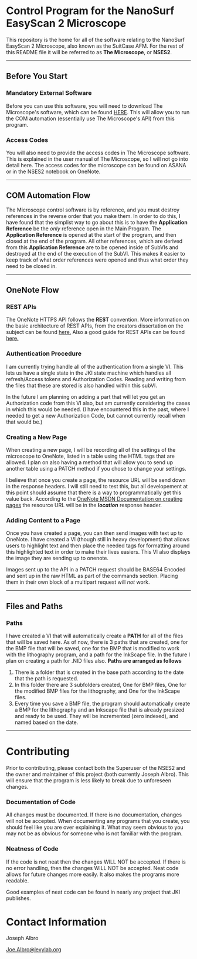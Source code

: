 # Control Program for the NanoSurf EasyScan 2 Microscope

This repository is the home for all of the software relating to the NanoSurf EasyScan 2 Microscope, also known as the SuitCase AFM. For the rest of this README file it will be referred to as **The Microscope**, or **NSES2**.

---
## Before You Start

### Mandatory External Software

Before you can use this software, you will need to download The Microscope's software, which can be found [HERE](https://www.nanosurf.com/en/software/easyscan-2). This will allow you to run the COM automation (essentially use The Microscope's API) from this program. 

### Access Codes

You will also need to provide the access codes in The Microscope software. This is explained in the user manual of The Microscope, so I will not go into detail here. The access codes for the microscope can be found on ASANA or in the NSES2 notebook on OneNote.

---

## COM Automation Flow

The Microscope control software is by reference, and you must destroy references in the reverse order that you make them. In order to do this, I have found that the simplist way to go about this is to have the **Application Reference** be the *only* reference open in the Main Program. The **Application Reference** is opened at the start of the program, and then closed at the end of the program. All other references, which are derived from this **Application Reference** are to be opened inside of SubVIs and destroyed at the end of the execution of the SubVI. This makes it easier to keep track of what order references were opened and thus what order they need to be closed in. 

---

## OneNote Flow

### REST APIs

The OneNote HTTPS API follows the **REST** convention. More information on the basic architecture of REST APIs, from the creators dissertation on the subject can be found [here.](https://www.ics.uci.edu/~fielding/pubs/dissertation/rest_arch_style.htm) Also a good guide for REST APIs can be found [here.](https://restfulapi.net/)

### Authentication Procedure

I am currently trying handle all of the authentication from a single VI. This lets us have a single state in the JKI state machine which handles all refresh/Access tokens and Authorization Codes. Reading and writing from the files that these are stored is also handled within this subVI. 

In the future I am planning on adding a part that will let you get an Authorization code from this VI also, but am currently considering the cases in which this would be needed. (I have encountered this in the past, where I needed to get a new Authorization Code, but cannot currently recall when that would be.)

### Creating a New Page

When creating a new page, I will be recording all of the settings of the microscope to OneNote, listed in a table using the HTML tags that are allowed. I plan on also having a method that will allow you to send up another table using a PATCH method if you chose to change your settings. 

I believe that once you create a page, the resource URL will be send down in the response headers. I will still need to test this, but all developement at this point should assume that there is a way to programmatically get this value back. According to the [OneNote MSDN Documentation on creating pages](https://msdn.microsoft.com/en-us/office/office365/howto/onenote-create-page) the resource URL will be in the ***location*** response header.

### Adding Content to a Page

Once you have created a page, you can then send images with text up to OneNote. I have created a VI (though still in heavy development) that allows users to highlight text and then place the needed tags for formatting around this highlighted text in order to make their lives easiers. This VI also displays the image they are sending up to onenote.

Images sent up to the API in a PATCH request should be BASE64 Encoded and sent up in the raw HTML as part of the commands section. Placing them in their own block of a multipart request will *not* work.

---

## Files and Paths

### Paths
I have created a VI that will automatically create a **PATH** for all of the files that will be saved here. As of now, there is 3 paths that are created, one for the BMP file that will be saved, one for the BMP that is modified to work with the lithography program, and a path for the InkScape file. In the future I plan on creating a path for .NID files also.
**Paths are arranged as follows**
1. There is a folder that is created in the base path according to the date that the path is requested.
2. In this folder there are 3 subfolders created, One for BMP files, One for the modified BMP files for the lithography, and One for the InkScape files.
3. Every time you save a BMP file, the program should automatically create a BMP for the lithography and an Inkscape file that is already presized and ready to be used. They will be incremented (zero indexed), and named based on the date.

---

# Contributing
Prior to contributing, please contact both the Superuser of the NSES2 and the owner and maintainer of this project (both currently Joseph Albro). This will ensure that the program is less likely to break due to unforeseen changes. 

### Documentation of Code

All changes must be documented. If there is no documentation, changes will not be accepted. When documenting any programs that you create, you should feel like you are over explaining it. What may seem obvious to you may not be as obvious for someone who is not familiar with the program.

### Neatness of Code

If the code is not neat then the changes WILL NOT be accepted. If there is no error handling, then the changes WILL NOT be accepted. Neat code allows for future changes more easily. It also makes the programs more readable. 

Good examples of neat code can be found in nearly any project that JKI publishes.

# Contact Information
Joseph Albro

Joe.Albro@levylab.org